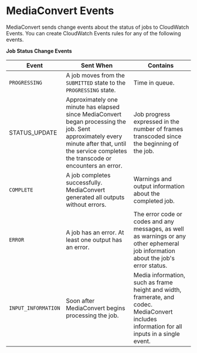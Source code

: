 # MediaConvert Events<a name="mediaconvert_cwe_events"></a>

MediaConvert sends change events about the status of jobs to CloudWatch Events\. You can create CloudWatch Events rules for any of the following events\.


**Job Status Change Events**  

| Event | Sent When | Contains | 
| --- | --- | --- | 
|  `PROGRESSING`  |  A job moves from the `SUBMITTED` state to the `PROGRESSING` state\.   |  Time in queue\.   | 
| STATUS\_UPDATE | Approximately one minute has elapsed since MediaConvert began processing the job\. Sent approximately every minute after that, until the service completes the transcode or encounters an error\. | Job progress expressed in the number of frames transcoded since the beginning of the job\. | 
|  `COMPLETE`  |  A job completes successfully\. MediaConvert generated all outputs without errors\.  |  Warnings and output information about the completed job\.  | 
|  `ERROR`  |  A job has an error\. At least one output has an error\.  |  The error code or codes and any messages, as well as warnings or any other ephemeral job information about the job's error status\.   | 
|  `INPUT_INFORMATION`  |  Soon after MediaConvert begins processing the job\.  |  Media information, such as frame height and width, framerate, and codec\.  MediaConvert includes information for all inputs in a single event\.  | 